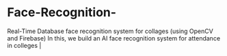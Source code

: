 # Face-Recognition-
Real-Time Database face recognition system for collages (using OpenCV and Firebase)
In this, we build an AI face recognition system for attendance in colleges | 
